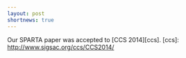 ```yaml
---
layout: post
shortnews: true
---
```

Our SPARTA paper was accepted to [CCS 2014][ccs].
[ccs]: http://www.sigsac.org/ccs/CCS2014/
